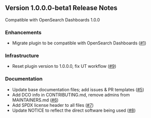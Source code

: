 ## Version 1.0.0.0-beta1 Release Notes

Compatible with OpenSearch Dashboards 1.0.0

### Enhancements

* Migrate plugin to be compatible with OpenSearch Dashboards ([#1](https://github.com/opensearch-project/anomaly-detection-dashboards-plugin/pull/1))

### Infrastructure

* Reset plugin version to 1.0.0.0, fix UT workflow ([#9](https://github.com/opensearch-project/anomaly-detection-dashboards-plugin/pull/9))

### Documentation

* Update base documentation files; add issues & PR templates ([#5](https://github.com/opensearch-project/anomaly-detection-dashboards-plugin/pull/5))
* Add DCO info in CONTRIBUTING.md, remove admins from MAINTAINERS.md ([#6](https://github.com/opensearch-project/anomaly-detection-dashboards-plugin/pull/6))
* Add SPDX license header to all files ([#7](https://github.com/opensearch-project/anomaly-detection-dashboards-plugin/pull/7))
* Update NOTICE to reflect the direct software being used ([#8](https://github.com/opensearch-project/anomaly-detection-dashboards-plugin/pull/8))

